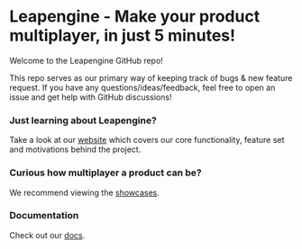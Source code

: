 # Leapengine - Make your product multiplayer, in just 5 minutes!

Welcome to the Leapengine GitHub repo!

This repo serves as our primary way of keeping track of bugs & new feature request. If you have any questions/ideas/feedback, feel free to open an issue and get help with GitHub discussions!

### Just learning about Leapengine?
Take a look at our [website](https://leapengine.io) which covers our core functionality, feature set and motivations behind the project.

### Curious how multiplayer a product can be?
We recommend viewing the [showcases](https://showcases.leapengine.io).

### Documentation
Check out our [docs](https://docs.leapengine.io).
